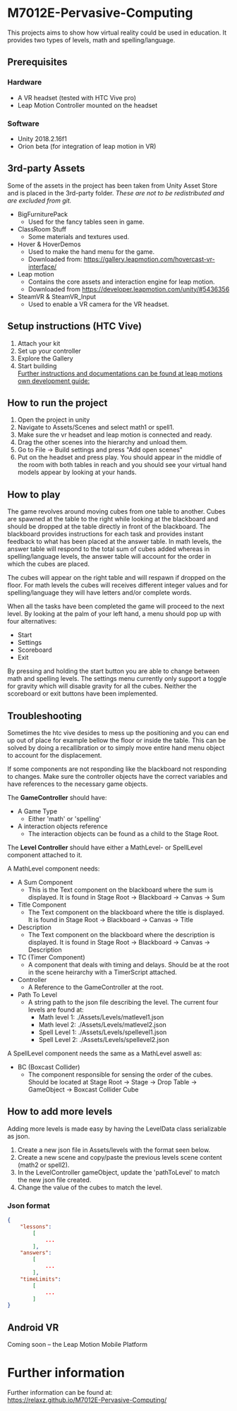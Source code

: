 # M7012E-Pervasive-Computing

This projects aims to show how virtual reality could be used in education. It provides two types of levels, math and spelling/language. 

## Prerequisites

### Hardware
* A VR headset (tested with HTC Vive pro)
* Leap Motion Controller mounted on the headset

### Software
* Unity 2018.2.16f1
* Orion beta (for integration of leap motion in VR)  

## 3rd-party Assets
Some of the assets in the project has been taken from Unity Asset Store and is placed in the 3rd-party folder. *These are not to be redistributed and are excluded from git.*
* BigFurniturePack
    * Used for the fancy tables seen in game.
* ClassRoom Stuff
    * Some materials and textures used.
* Hover & HoverDemos
    * Used to make the hand menu for the game. 
    * Downloaded from: https://gallery.leapmotion.com/hovercast-vr-interface/
* Leap motion
    * Contains the core assets and interaction engine for leap motion.
    * Downloaded from https://developer.leapmotion.com/unity/#5436356
* SteamVR & SteamVR_Input
    * Used to enable a VR camera for the VR headset. 

## Setup instructions (HTC Vive)
1. Attach your kit  
2. Set up your controller  
3. Explore the Gallery  
4. Start building  
[Further instructions and documentations can be found at leap motions own development guide:](http://leapmotion-developer.squarespace.com/documentation)

## How to run the project

1. Open the project in unity
2. Navigate to Assets/Scenes and select math1 or spell1.
3. Make sure the vr headset and leap motion is connected and ready. 
4. Drag the other scenes into the hierarchy and unload them.
5. Go to File -> Build settings and press "Add open scenes"
6. Put on the headset and press play. You should appear in the middle of the room with both tables in reach and you should see your virtual hand models appear by looking at your hands. 

## How to play
The game revolves around moving cubes from one table to another. Cubes are spawned at the table to the right while looking at the blackboard and should be dropped at the table directly in front of the blackboard. The blackboard provides instructions for each task and provides instant feedback to what has been placed at the answer table. In math levels, the answer table will respond to the total sum of cubes added whereas in spelling/language levels, the answer table will account for the order in which the cubes are placed. 

The cubes will appear on the right table and will respawn if dropped on the floor. For math levels the cubes will receives different integer values and for spelling/language they will have letters and/or complete words. 

When all the tasks have been completed the game will proceed to the next level. By looking at the palm of your left hand, a menu should pop up with four alternatives:

* Start
* Settings 
* Scoreboard
* Exit

By pressing and holding the start button you are able to change between math and spelling levels. The settings menu currently only support a toggle for gravity which will disable gravity for all the cubes. Neither the scoreboard or exit buttons have been implemented. 

## Troubleshooting
Sometimes the htc vive desides to mess up the positioning and you can end up out of place for example bellow the floor or inside the table. This can be solved by doing a recallibration or to simply move entire hand menu object to account for the displacement. 

If some components are not responding like the blackboard not responding to changes. Make sure the controller objects have the correct variables and have references to the necessary game objects.

The **GameController** should have:
* A Game Type
    * Either 'math' or 'spelling'
* A interaction objects reference
    * The interaction objects can be found as a child to the Stage Root.

The **Level Controller** should have either a MathLevel- or SpellLevel component attached to it.

A MathLevel component needs:
* A Sum Component
    * This is the Text component on the blackboard where the sum is displayed. It is found in Stage Root -> Blackboard -> Canvas -> Sum
* Title Component
    * The Text component on the blackboard where the title is displayed. It is found in Stage Root -> Blackboard -> Canvas -> Title
* Description
    * The Text component on the blackboard where the description is displayed. It is found in Stage Root -> Blackboard -> Canvas -> Description
* TC (Timer Component)
    * A component that deals with timing and delays. Should be at the root in the scene heirarchy with a TimerScript attached.
* Controller 
    * A Reference to the GameController at the root. 
* Path To Level
    * A string path to the json file describing the level. The current four levels are found at:
        * Math level 1: ./Assets/Levels/matlevel1.json
        * Math level 2: ./Assets/Levels/matlevel2.json
        * Spell Level 1: ./Assets/Levels/spellevel1.json
        * Spell Level 2: ./Assets/Levels/spellevel2.json


A SpellLevel component needs the same as a MathLevel aswell as:
* BC (Boxcast Collider)
    * The component responsible for sensing the order of the cubes. Should be located at Stage Root -> Stage -> Drop Table -> GameObject -> Boxcast Collider Cube


## How to add more levels
Adding more levels is made easy by having the LevelData class serializable as json. 
1. Create a new json file in Assets/levels with the format seen below.
2. Create a new scene and copy/paste the previous levels scene content (math2 or spell2). 
3. In the LevelController gameObject, update the 'pathToLevel' to match the new json file created. 
4. Change the value of the cubes to match the level. 


### Json format

```json
{
    "lessons": 
        [
            ...
        ],
    "answers":  
        [
            ...
        ],
    "timeLimits": 
        [
            ...
        ]
}
```

## Android VR
Coming soon – the Leap Motion Mobile Platform

# Further information
Further information can be found at:  
https://relaxz.github.io/M7012E-Pervasive-Computing/
